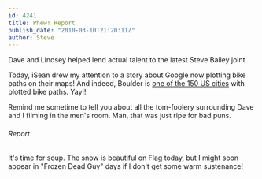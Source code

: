 ```yaml
---
id: 4241
title: Phew! Report
publish_date: "2010-03-10T21:20:11Z"
author: Steve
---
```

  
Dave and Lindsey helped lend actual talent to the latest Steve Bailey joint

Today, iSean drew my attention to a story about Google now plotting bike paths on their maps! And indeed, Boulder is [one of the 150 US cities](http://bit.ly/c3Pqjd) with plotted bike paths. Yay!!

Remind me sometime to tell you about all the tom-foolery surrounding Dave and I filming in the men's room. Man, that was just ripe for bad puns.

###### Report

It's time for soup. The snow is beautiful on Flag today, but I might soon appear in "Frozen Dead Guy" days if I don't get some warm sustenance!
